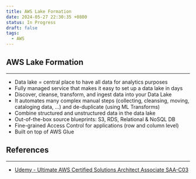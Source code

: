 ```yaml
---
title: AWS Lake Formation
date: 2024-05-27 22:30:35 +0800
status: In Progress
draft: false
tags:
  - AWS
---
```

## AWS Lake Formation
---
- Data lake = central place to have all data for analytics purposes
- Fully managed service that makes it easy to set up a data lake in days
- Discover, cleanse, transform, and ingest data into your Data Lake
- It automates many complex manual steps (collecting, cleansing, moving, cataloging data, ...) and de-duplicate (using ML Transforms)
- Combine structured and unstructured data in the data lake
- Out-of-the-box source blueprints: S3, RDS, Relational & NoSQL DB
- Fine-grained Access Control for applications (row and column level)
- Built on top of AWS Glue

## References
---
- [Udemy - Ultimate AWS Certified Solutions Architect Associate SAA-C03](https://www.udemy.com/course/aws-certified-solutions-architect-associate-saa-c03)
